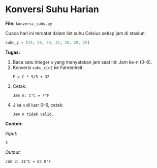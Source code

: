 # Konversi Suhu Harian

**File:** `konversi_suhu.py`

Cuaca hari ini tercatat dalam list suhu Celsius setiap jam di stasiun:

```py
suhu_c = [24, 26, 29, 31, 30, 28, 25]
```

**Tugas:**

1. Baca satu integer `n` yang menyatakan jam saat ini: Jam ke-n (0–6).
2. Konversi `suhu_c[n]` ke Fahrenheit:
    ```
    F = C * 9/5 + 32
    ```
3. Cetak:
    ```
    Jam n: C°C = F°F
    ```
4. Jika `n` di luar 0–6, cetak:
    ```
    Jam n tidak valid.
    ```

**Contoh:**

_Input:_

```
3
```

_Output:_

```
Jam 3: 31°C = 87.8°F
```
